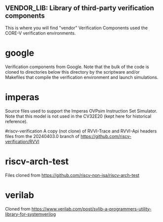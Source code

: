 ## VENDOR_LIB: Library of third-party verification components

This is where you will find "vendor" Verification Components used the CORE-V verification environments.

# google
Verification components from Google.  Note that the bulk of the code is cloned
to directories below this directory by the scriptware and/or Makefiles that
compile the verification environment and launch simulations.

# imperas
Source files used to support the Imperas OVPsim Instruction Set Simulator.
Note that this model is not used in the CV32E20 (kept here for historical reference).

#riscv-verification
A copy (not clone) of RVVI-Trace and RVVI-Api headers files from the 20240403.0 branch of https://github.com/riscv-verification/RVVI

# riscv-arch-test
Files cloned from https://github.com/riscv-non-isa/riscv-arch-test

# verilab
Cloned from https://www.verilab.com/post/svlib-a-programmers-utility-library-for-systemverilog
